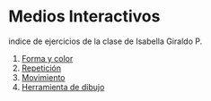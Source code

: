 # Medios Interactivos
indice de ejercicios de la clase de Isabella Giraldo P.
1. [Forma y color](https://igiraldop.github.io/mediosInteractivos/01)
2. [Repetición](https://igiraldop.github.io/mediosInteractivos/02)
3. [Movimiento](https://igiraldop.github.io/mediosInteractivos/03)
4. [Herramienta de dibujo](https://igiraldop.github.io/mediosInteractivos/04)
